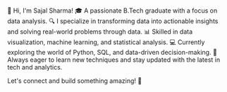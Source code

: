 👋 Hi, I'm Sajal Sharma!
🎓 A passionate B.Tech graduate with a focus on data analysis.
🔍 I specialize in transforming data into actionable insights and solving real-world problems through data.
📊 Skilled in data visualization, machine learning, and statistical analysis.
💻 Currently exploring the world of Python, SQL, and data-driven decision-making.
🚀 Always eager to learn new techniques and stay updated with the latest in tech and analytics.

Let's connect and build something amazing! 🌟
